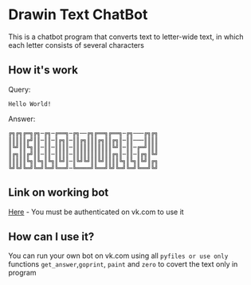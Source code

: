 
# Drawin Text ChatBot

This is a chatbot program that converts text to letter-wide text, in which each letter consists of several characters

## How it's work

Query:

```Hello World!```

Answer:

```
╔╗╔╗╔═╗╔╗─╔╗─╔══╗─╔╗──╔╗╔══╗╔══╗─╔╗───╔╗╔╗
║║║║║╔╝║║─║║─║╔╗║─║║╔╗║║║╔╗║║╔╗║─║║───║║║║
║╚╝║║╚╗║║─║║─║║║║─║║║║║║║║║║║╚╝║─║║─╔═╝║║║
║╔╗║║╔╝║║─║║─║║║║─║║║║║║║║║║║╔╗║─║║─║╔╗║╚╝
║║║║║╚╗║╚╗║╚╗║╚╝║─║╚╝╚╝║║╚╝║║║║╚╗║╚╗║╚╝║╔╗
╚╝╚╝╚═╝╚═╝╚═╝╚══╝─╚════╝╚══╝╚╝╚═╝╚═╝╚══╝╚╝
```

## Link on working bot

[Here](https://vk.com/im?sel=-146168940) - You must be authenticated on vk.com to use it

## How can I use it?

You can run your own bot on vk.com using all ```pyfiles or use only``` functions ```get_answer```,```goprint```, ```paint``` and ```zero``` to covert the text only in program 

